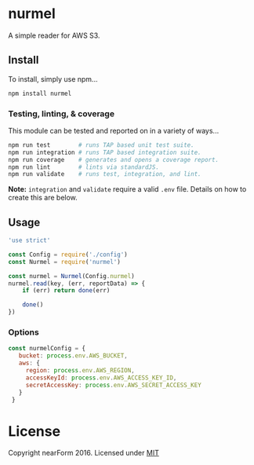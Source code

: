 # nurmel
A simple reader for AWS S3.

## Install
To install, simply use npm...

```sh
npm install nurmel
```

### Testing, linting, & coverage
This module can be tested and reported on in a variety of ways...
```sh
npm run test        # runs TAP based unit test suite.
npm run integration # runs TAP based integration suite.
npm run coverage    # generates and opens a coverage report.
npm run lint        # lints via standardJS.
npm run validate    # runs test, integration, and lint.
```
__Note:__ `integration` and `validate` require a valid `.env` file. Details on how to create this are below.

## Usage
```js
'use strict'

const Config = require('./config')
const Nurmel = require('nurmel')

const nurmel = Nurmel(Config.nurmel)
nurmel.read(key, (err, reportData) => {
    if (err) return done(err)

    done()
})
```

### Options
```js
const nurmelConfig = {
   bucket: process.env.AWS_BUCKET,
   aws: {
     region: process.env.AWS_REGION,
     accessKeyId: process.env.AWS_ACCESS_KEY_ID,
     secretAccessKey: process.env.AWS_SECRET_ACCESS_KEY
   }
 }
```

# License
Copyright nearForm 2016. Licensed under [MIT][License]

[License]: ./LICENSE.md 

